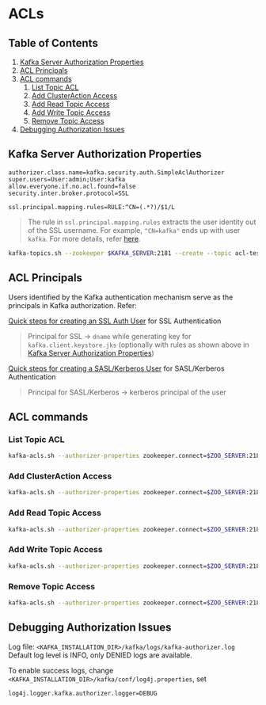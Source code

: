 # ACLs

## Table of Contents
1. [Kafka Server Authorization Properties](#kafka-server-authorization-properties)
2. [ACL Principals](#acl-principals)
2. [ACL commands](#acl-commands)
    1. [List Topic ACL](#list-topic-acl)
    2. [Add ClusterAction Access](#add-clusteraction-access)
    3. [Add Read Topic Access](#add-read-topic-access)
    4. [Add Write Topic Access](#add-write-topic-access)
    5. [Remove Topic Access](#remove-topic-access)
3. [Debugging Authorization Issues](#debugging-authorization-issues)

## Kafka Server Authorization Properties

```properties
authorizer.class.name=kafka.security.auth.SimpleAclAuthorizer
super.users=User:admin;User:kafka
allow.everyone.if.no.acl.found=false
security.inter.broker.protocol=SSL

ssl.principal.mapping.rules=RULE:^CN=(.*?)/$1/L
```

> The rule in `ssl.principal.mapping.rules` extracts the user identity out of the SSL username. For example, `"CN=kafka"` ends up with user `kafka`. For more details, refer [here](https://kafka.apache.org/documentation/#security_authz_ssl).

```bash
kafka-topics.sh --zookeeper $KAFKA_SERVER:2181 --create --topic acl-test --replication-factor 1 --partitions 1
```

## ACL Principals
Users identified by the Kafka authentication mechanism serve as the principals in Kafka authorization. Refer:

[Quick steps for creating an SSL Auth User](https://github.com/krunalvora/apachekafka101/tree/kafka-security/kafka-security/ssl#quick-steps-for-creating-an-ssl-auth-user) for SSL Authentication 

> Principal for SSL -> `dname` while generating key for `kafka.client.keystore.jks` (optionally with rules as shown above in [Kafka Server Authorization Properties](#kafka-server-authorization-properties)) 

[Quick steps for creating a SASL/Kerberos User](https://github.com/krunalvora/apachekafka101/tree/kafka-security/kafka-security/kerberos#quick-steps-for-creating-a-saslkerberos-user) for SASL/Kerberos Authentication

> Principal for SASL/Kerberos -> kerberos principal of the user 


## ACL commands
### List Topic ACL
```bash
kafka-acls.sh --authorizer-properties zookeeper.connect=$ZOO_SERVER:2181 --list --topic acl-test
```

### Add ClusterAction Access
```bash
kafka-acls.sh --authorizer-properties zookeeper.connect=$ZOO_SERVER:2181 --add --allow-principal "User:admin" --cluster --operation ClusterAction
```

### Add Read Topic Access
```bash
kafka-acls.sh --authorizer-properties zookeeper.connect=$ZOO_SERVER:2181 add --allow-principal "User:reader" --allow-principal "User:writer" --operation Read --group=* --topic acl-test
```

### Add Write Topic Access
```bash
kafka-acls.sh --authorizer-properties zookeeper.connect=$ZOO_SERVER:2181 --add --allow-principal "User:writer" --operation Write --topic acl-test
```

### Remove Topic Access 
```bash
kafka-acls.sh --authorizer-properties zookeeper.connect=$ZOO_SERVER:2181 --remove --allow-principal "User:reader" --operation Read --topic acl-test
```

## Debugging Authorization Issues

Log file:  `<KAFKA_INSTALLATION_DIR>/kafka/logs/kafka-authorizer.log`
Default log level is INFO, only DENIED logs are available.

To enable success logs, change `<KAFKA_INSTALLATION_DIR>/kafka/conf/log4j.properties`, set
```properties
log4j.logger.kafka.authorizer.logger=DEBUG
```




